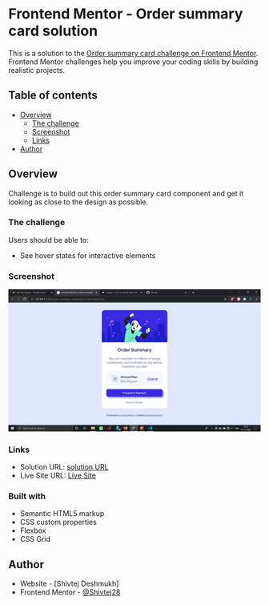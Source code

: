 # Frontend Mentor - Order summary card solution

This is a solution to the [Order summary card challenge on Frontend Mentor](https://www.frontendmentor.io/challenges/order-summary-component-QlPmajDUj). Frontend Mentor challenges help you improve your coding skills by building realistic projects. 

## Table of contents

- [Overview](#overview)
  - [The challenge](#the-challenge)
  - [Screenshot](#screenshot)
  - [Links](#links)
- [Author](#author)

## Overview
Challenge is to build out this order summary card component and get it looking as close to the design as possible.


### The challenge

Users should be able to:

- See hover states for interactive elements

### Screenshot

![](./screenshots/s1.png)

### Links

- Solution URL: [solution URL](https://www.frontendmentor.io/solutions/order-summary-card-kxtrhJFlv)
- Live Site URL: [Live Site](https://shivtejordersummarycard.netlify.appa/)


### Built with

- Semantic HTML5 markup
- CSS custom properties
- Flexbox
- CSS Grid

## Author

- Website - [Shivtej Deshmukh]
- Frontend Mentor - [@Shivtej28](https://www.frontendmentor.io/profile/Shivtej28)


